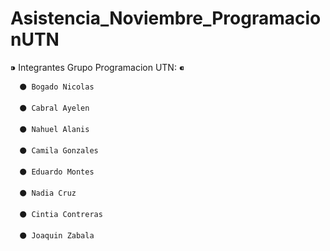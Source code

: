# Asistencia_Noviembre_ProgramacionUTN

⁍ Integrantes Grupo Programacion UTN: ⁌

      ⚫ Bogado Nicolas

      ⚫ Cabral Ayelen
  
      ⚫ Nahuel Alanis

      ⚫ Camila Gonzales

      ⚫ Eduardo Montes
 
      ⚫ Nadia Cruz

      ⚫ Cintia Contreras

      ⚫ Joaquin Zabala
